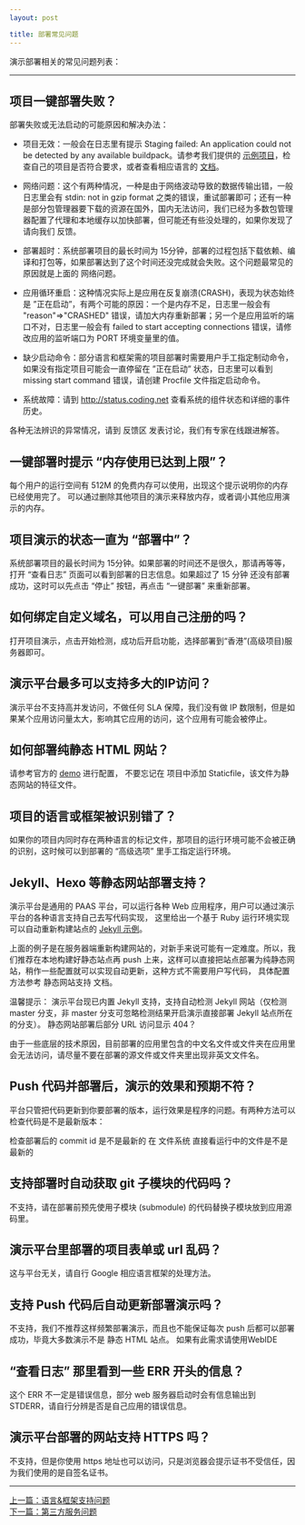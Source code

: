 ```yaml
---
layout: post

title: 部署常见问题
---
```


演示部署相关的常见问题列表：

---


## 项目一键部署失败？

部署失败或无法启动的可能原因和解决办法：

- 项目无效：一般会在日志里有提示 Staging failed: An application could not be detected by any available buildpack。请参考我们提供的 [示例项目](https://coding.net/u/demo)，检查自己的项目是否符合要求，或者查看相应语言的 [文档](http://docs.coding.io)。

- 网络问题：这个有两种情况，一种是由于网络波动导致的数据传输出错，一般日志里会有 stdin: not in gzip format 之类的错误，重试部署即可；还有一种是部分包管理器要下载的资源在国外，国内无法访问，我们已经为多数包管理器配置了代理和本地缓存以加快部署，但可能还有些没处理的，如果你发现了请向我们 反馈。

- 部署超时：系统部署项目的最长时间为 15分钟，部署的过程包括下载依赖、编译和打包等，如果部署达到了这个时间还没完成就会失败。这个问题最常见的原因就是上面的 网络问题。


- 应用循环重启：这种情况实际上是应用在反复崩溃(CRASH)，表现为状态始终是 ”正在启动”，有两个可能的原因：一个是内存不足，日志里一般会有 "reason"=>"CRASHED" 错误，请加大内存重新部署；另一个是应用监听的端口不对，日志里一般会有 failed to start accepting connections 错误，请修改应用的监听端口为 PORT 环境变量里的值。

- 缺少启动命令：部分语言和框架需的项目部署时需要用户手工指定制动命令，如果没有指定项目可能会一直停留在 ”正在启动” 状态，日志里可以看到 missing start command 错误，请创建 Procfile 文件指定启动命令。

- 系统故障：请到 http://status.coding.net 查看系统的组件状态和详细的事件历史。

各种无法辨识的异常情况，请到 反馈区 发表讨论，我们有专家在线跟进解答。

## 一键部署时提示 “内存使用已达到上限”？

每个用户的运行空间有 512M 的免费内存可以使用，出现这个提示说明你的内存已经使用完了。 可以通过删除其他项目的演示来释放内存，或者调小其他应用演示的内存。

## 项目演示的状态一直为 “部署中”？

系统部署项目的最长时间为 15分钟。如果部署的时间还不是很久，那请再等等，打开 “查看日志” 页面可以看到部署的日志信息。如果超过了 15 分钟 还没有部署成功，这时可以先点击 “停止” 按钮，再点击 “一键部署” 来重新部署。

## 如何绑定自定义域名，可以用自己注册的吗？

打开项目演示，点击开始检测，成功后开启功能，选择部署到“香港”(高级项目)服务器即可。


## 演示平台最多可以支持多大的IP访问？

演示平台不支持高并发访问，不做任何 SLA 保障，我们没有做 IP 数限制，但是如果某个应用访问量太大，影响其它应用的访问，这个应用有可能会被停止。

## 如何部署纯静态 HTML 网站？

请参考官方的 [demo](https://coding.net/u/demo/p/static-site/git) 进行配置， 不要忘记在 项目中添加 Staticfile，该文件为静态网站的特征文件。

## 项目的语言或框架被识别错了？

如果你的项目内同时存在两种语言的标记文件，那项目的运行环境可能不会被正确的识别，这时候可以到部署的 “高级选项” 里手工指定运行环境。

## Jekyll、Hexo 等静态网站部署支持？

演示平台是通用的 PAAS 平台，可以运行各种 Web 应用程序，用户可以通过演示平台的各种语言支持自己去写代码实现， 这里给出一个基于 Ruby 运行环境实现可以自动重新构建站点的 [Jekyll 示例](https://coding.net/u/demo/p/jekyll-demo/git)。

上面的例子是在服务器端重新构建网站的，对新手来说可能有一定难度。所以，我们推荐在本地构建好静态站点再 push 上来，这样可以直接把站点部署为纯静态网站，稍作一些配置就可以实现自动更新，这种方式不需要用户写代码， 具体配置方法参考 静态网站支持 文档。

温馨提示： 演示平台现已内置 Jekyll 支持，支持自动检测 Jekyll 网站（仅检测 master 分支，非 master 分支可忽略检测结果开启演示直接部署 Jekyll 站点所在的分支）。
静态网站部署后部分 URL 访问显示 404？

由于一些底层的技术原因，目前部署的应用里包含的中文名文件或文件夹在应用里会无法访问，请尽量不要在部署的源文件或文件夹里出现非英文文件名。

## Push 代码并部署后，演示的效果和预期不符？

平台只管把代码更新到你要部署的版本，运行效果是程序的问题。有两种方法可以检查代码是不是最新版本：

检查部署后的 commit id 是不是最新的
在 文件系统 直接看运行中的文件是不是最新的

## 支持部署时自动获取 git 子模块的代码吗？

不支持，请在部署前预先使用子模块 (submodule) 的代码替换子模块放到应用源码里。

## 演示平台里部署的项目表单或 url 乱码？

这与平台无关，请自行 Google 相应语言框架的处理方法。

## 支持 Push 代码后自动更新部署演示吗？

不支持，我们不推荐这样频繁部署演示，而且也不能保证每次 push 后都可以部署成功，毕竟大多数演示不是 静态 HTML 站点。
如果有此需求请使用WebIDE 

## “查看日志” 那里看到一些 ERR 开头的信息？

这个 ERR 不一定是错误信息，部分 web 服务器启动时会有信息输出到 STDERR，请自行分辨是否是自己应用的错误信息。

## 演示平台部署的网站支持 HTTPS 吗？

不支持，但是你使用 https 地址也可以访问，只是浏览器会提示证书不受信任，因为我们使用的是自签名证书。

---


<div class="footer-nav">
<div class="left-nav"><i class="fa fa-angle-left"></i><a href="/help/faq/paas/language.html">上一篇：语言&框架支持问题</a></div>
<div class="right-nav"><a href="/help/faq/paas/service.html">下一篇：第三方服务问题</a><i class="fa fa-angle-right"></i></div>
</div>
